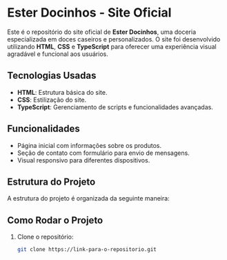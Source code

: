 # Ester Docinhos - Site Oficial

Este é o repositório do site oficial de **Ester Docinhos**, uma doceria especializada em doces caseiros e personalizados. O site foi desenvolvido utilizando **HTML**, **CSS** e **TypeScript** para oferecer uma experiência visual agradável e funcional aos usuários.

## Tecnologias Usadas

- **HTML**: Estrutura básica do site.
- **CSS**: Estilização do site.
- **TypeScript**: Gerenciamento de scripts e funcionalidades avançadas.
  
## Funcionalidades

- Página inicial com informações sobre os produtos.
- Seção de contato com formulário para envio de mensagens.
- Visual responsivo para diferentes dispositivos.

## Estrutura do Projeto

A estrutura do projeto é organizada da seguinte maneira:

## Como Rodar o Projeto

1. Clone o repositório:
   ```bash
   git clone https://link-para-o-repositorio.git
